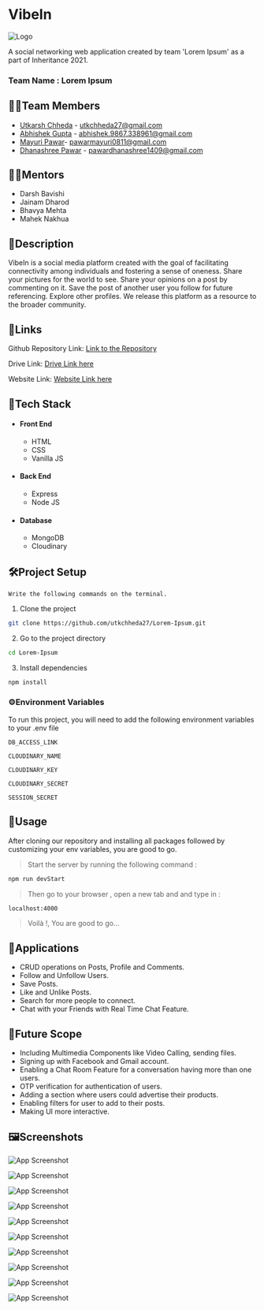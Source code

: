 
# VibeIn

![Logo](https://drive.google.com/uc?export=view&id=1rID3gS_7fSH9uFHCcevNBVERcrvH5Ham )

A social networking web application created by team 
'Lorem Ipsum' as a part of Inheritance 2021.

### Team Name : Lorem Ipsum




## 🧑‍💻Team Members 

- [Utkarsh Chheda](https://github.com/utkchheda27) - utkchheda27@gmail.com
- [Abhishek Gupta](https://github.com/Abhishekohm) - abhishek.9867.338961@gmail.com
- [Mayuri Pawar](https://github.com/Mayuri811)- pawarmayuri0811@gmail.com
- [Dhanashree Pawar](https://github.com/dhanashree1409) - pawardhanashree1409@gmail.com


## 👨‍🏫Mentors

- Darsh Bavishi
- Jainam Dharod
- Bhavya Mehta
- Mahek Nakhua
## 📃Description

VibeIn is a social media platform created with the goal 
of facilitating connectivity among individuals and 
fostering a sense of oneness. Share your pictures for 
the world to see. Share your opinions on a post by commenting 
on it. Save the post of another user you follow for future 
referencing. Explore other profiles. We release this platform as a 
resource to the broader community.

## 🔗Links

Github Repository Link: [Link to the Repository](https://github.com/utkchheda27/Lorem-Ipsum)

Drive Link: [Drive Link here](https://drive.google.com/drive/folders/1uHh5ttyB0eHTOSBb9G-DnI0fvuHgO5mH?usp=sharing)

Website Link: [Website Link here](https://vibein-1.herokuapp.com/)



## 🦾Tech Stack

* #### Front End
  * HTML
  * CSS 
  * Vanilla JS
* #### Back End
  * Express
  * Node JS
* #### Database
  * MongoDB
  * Cloudinary

 
## 🛠️Project Setup

`Write the following commands on the terminal.`


1. Clone the project

```bash
git clone https://github.com/utkchheda27/Lorem-Ipsum.git
```

2. Go to the project directory

```bash
cd Lorem-Ipsum
```

3. Install dependencies

```bash
npm install
```


### ⚙️Environment Variables

To run this project, you will need to add the following environment variables to your .env file

`DB_ACCESS_LINK`

`CLOUDINARY_NAME`

`CLOUDINARY_KEY`

`CLOUDINARY_SECRET`

`SESSION_SECRET`


## 📌Usage

After cloning our repository and installing all packages 
followed by customizing your env variables, you are good to go.

> Start the server by running the following command :
 
```bash
npm run devStart
```

> Then go to your browser , open a new tab and and type in :

```bash
localhost:4000
```
> Voilà !, You are good to go...
## 📑Applications

- CRUD operations on Posts, Profile and Comments.
- Follow and Unfollow Users.
- Save Posts.
- Like and Unlike Posts.
- Search for more people to connect.
- Chat with your Friends with Real Time Chat Feature.


## 🔮Future Scope

- Including Multimedia Components like Video Calling, sending files.
- Signing up with Facebook and Gmail account.
- Enabling a Chat Room Feature for a conversation having more than one users.
- OTP verification for authentication of users.
- Adding a section where users could advertise their products.
- Enabling filters for user to add to their posts.
- Making UI more interactive.

## 🖼️Screenshots

![App Screenshot](https://drive.google.com/uc?export=view&id=11ndHwxG9raLjUmrt0K9ez5guv-wYGtno)

![App Screenshot](https://drive.google.com/uc?export=view&id=1F3Qm4p2POA9mrje00gQcgzUkXyT3fVUA)

![App Screenshot](https://drive.google.com/uc?export=view&id=14JyLXmY1dFOVTYuyjduM-KpgtKr6o5wd)

![App Screenshot](https://drive.google.com/uc?export=view&id=14RUpNe0tZp-6uDr3NXiunRJ-1UmIlBDa)

![App Screenshot](https://drive.google.com/uc?export=view&id=1b9yqsADWubK2BcWjmqScNPt6QwjNF2ln)

![App Screenshot](https://drive.google.com/uc?export=view&id=1XeZrTgK9-19MJJD2v4bEFnic7OPvxQL4)

![App Screenshot](https://drive.google.com/uc?export=view&id=1pMRCjXLyggpzS2ndhbglVyPsJzDu33In)

![App Screenshot](https://drive.google.com/uc?export=view&id=1JKolHu9-9Cd_9UkNvEhVrppM6RpoT1aI)

![App Screenshot](https://drive.google.com/uc?export=view&id=1UhQE5pC-pSryOEr6sU761fN8NTMelcFR)

![App Screenshot](https://drive.google.com/uc?export=view&id=1VMiCPsQK-g-bqyRQKwFcxnCoLQa-080Z)

